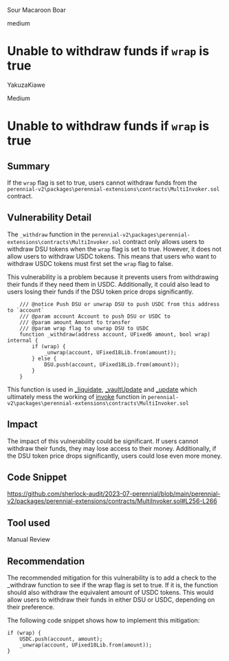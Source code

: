 Sour Macaroon Boar

medium

# Unable to withdraw funds if `wrap` is true
YakuzaKiawe

Medium

# Unable to withdraw funds if `wrap` is true

## Summary
If the `wrap` flag is set to true, users cannot withdraw funds from the `perennial-v2\packages\perennial-extensions\contracts\MultiInvoker.sol` contract.

## Vulnerability Detail
The `_withdraw` function in the `perennial-v2\packages\perennial-extensions\contracts\MultiInvoker.sol` contract only allows users to withdraw DSU tokens when the `wrap` flag is set to true. However, it does not allow users to withdraw USDC tokens. This means that users who want to withdraw USDC tokens must first set the `wrap` flag to false.

This vulnerability is a problem because it prevents users from withdrawing their funds if they need them in USDC. Additionally, it could also lead to users losing their funds if the DSU token price drops significantly.
```solidity
    /// @notice Push DSU or unwrap DSU to push USDC from this address to `account`
    /// @param account Account to push DSU or USDC to
    /// @param amount Amount to transfer
    /// @param wrap flag to unwrap DSU to USDC
    function _withdraw(address account, UFixed6 amount, bool wrap) internal {
        if (wrap) {
            _unwrap(account, UFixed18Lib.from(amount));
        } else {
            DSU.push(account, UFixed18Lib.from(amount));
        }
    }
```
This function is used in [_liquidate](https://github.com/sherlock-audit/2023-07-perennial/blob/main/perennial-v2/packages/perennial-extensions/contracts/MultiInvoker.sol#L218-L234), [_vaultUpdate](https://github.com/sherlock-audit/2023-07-perennial/blob/main/perennial-v2/packages/perennial-extensions/contracts/MultiInvoker.sol#L187-L216) and [_update](https://github.com/sherlock-audit/2023-07-perennial/blob/main/perennial-v2/packages/perennial-extensions/contracts/MultiInvoker.sol#L164-L185) which ultimately mess the working of [invoke](https://github.com/sherlock-audit/2023-07-perennial/blob/main/perennial-v2/packages/perennial-extensions/contracts/MultiInvoker.sol#L108-L162) function in `perennial-v2\packages\perennial-extensions\contracts\MultiInvoker.sol`

## Impact
The impact of this vulnerability could be significant. If users cannot withdraw their funds, they may lose access to their money. Additionally, if the DSU token price drops significantly, users could lose even more money.

## Code Snippet
https://github.com/sherlock-audit/2023-07-perennial/blob/main/perennial-v2/packages/perennial-extensions/contracts/MultiInvoker.sol#L256-L266

## Tool used
Manual Review

## Recommendation
The recommended mitigation for this vulnerability is to add a check to the _withdraw function to see if the wrap flag is set to true. If it is, the function should also withdraw the equivalent amount of USDC tokens. This would allow users to withdraw their funds in either DSU or USDC, depending on their preference.

The following code snippet shows how to implement this mitigation:
```solidity
if (wrap) {
    USDC.push(account, amount);
    _unwrap(account, UFixed18Lib.from(amount));
}
```